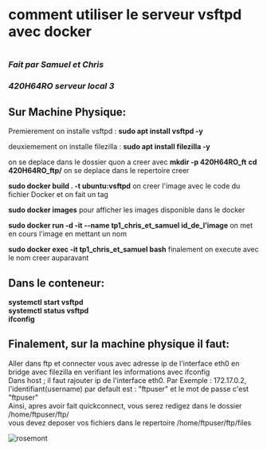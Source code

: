 <h1> comment utiliser le serveur vsftpd avec docker <h1>
  
### *Fait par Samuel et Chris*
### *420H64RO serveur local 3*


## Sur Machine Physique:
Premierement on installe vsftpd : __sudo apt install vsftpd -y__

deuxiemement on installe filezilla : __sudo apt install filezilla -y__  

on se deplace dans le dossier quon a creer avec __mkdir -p 420H64RO_ft__
**cd 420H64RO_ftp/**  on se deplace dans le repertoire creer

**sudo docker build . -t ubuntu:vsftpd**  on creer l'image avec le code du fichier Docker et on fait un tag

**sudo docker images** pour afficher les images disponible dans le docker  

**sudo docker run -d -it --name tp1_chris_et_samuel id_de_l’image** on met en cours l'image en mettant un nom

  **sudo docker exec -it tp1_chris_et_samuel bash**  finalement on execute avec le nom creer auparavant

## Dans le conteneur:
**systemctl start vsftpd**  
**systemctl status vsftpd**  
**ifconfig**  

## Finalement, sur la machine physique il faut:
Aller dans ftp et connecter vous avec adresse ip de l'interface eth0 en bridge avec filezilla en verifiant les informations avec ifconfig  
Dans host ; il faut rajouter ip de l'interface eth0. Par Exemple : 172.17.0.2,  
l'identifiant(username) par default est : "ftpuser" et le mot de passe c'est "ftpuser"  
Ainsi, apres avoir fait quickconnect, vous serez redigez dans le dossier /home/ftpuser/ftp/  
vous devez deposer vos fichiers dans le repertoire /home/ftpuser/ftp/files  

![rosemont](https://upload.wikimedia.org/wikipedia/fr/thumb/e/e2/Logo_college_rosemont_nouveau.png/179px-Logo_college_rosemont_nouveau.png)
